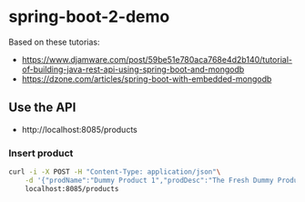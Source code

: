 # spring-boot-2-demo

Based on these tutorias:

* https://www.djamware.com/post/59be51e780aca768e4d2b140/tutorial-of-building-java-rest-api-using-spring-boot-and-mongodb
* https://dzone.com/articles/spring-boot-with-embedded-mongodb



## Use the API

* http://localhost:8085/products 

### Insert product

```bash
curl -i -X POST -H "Content-Type: application/json"\
    -d '{"prodName":"Dummy Product 1","prodDesc":"The Fresh Dummy Product in The world part 1","prodPrice":100,"prodImage":"https://dummyimage.com/600x400/000/fff"}' \
    localhost:8085/products
``` 
